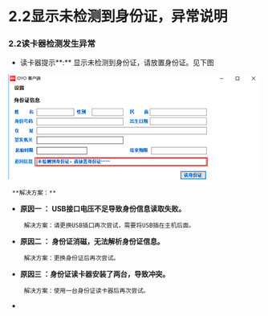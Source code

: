 # 2.2显示未检测到身份证，异常说明

### 2.2读卡器检测发生异常

* 读卡器提示**:** 显示未检测到身份证，请放置身份证。见下图

![](../../../.gitbook/assets/image%20%28807%29.png)

     **解决方案：**

* **原因一 ： USB接口电压不足导致身份信息读取失败。**

       解决方案：请更换USB插口再次尝试，需要将USB插在主机后面。

* **原因二 ： 身份证消磁，无法解析身份证信息。**

       解决方案：更换身份证后再次尝试。

* **原因三 ：身份证读卡器安装了两台，导致冲突。**

       解决方案：使用一台身份证读卡器后再次尝试。



* 
